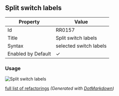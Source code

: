 ## Split switch labels

| Property           | Value                  |
| ------------------ | ---------------------- |
| Id                 | RR0157                 |
| Title              | Split switch labels    |
| Syntax             | selected switch labels |
| Enabled by Default | &#x2713;               |

### Usage

![Split switch labels](../../images/refactorings/SplitSwitchLabels.png)

[full list of refactorings](Refactorings.md)
*\(Generated with [DotMarkdown](http://github.com/JosefPihrt/DotMarkdown)\)*